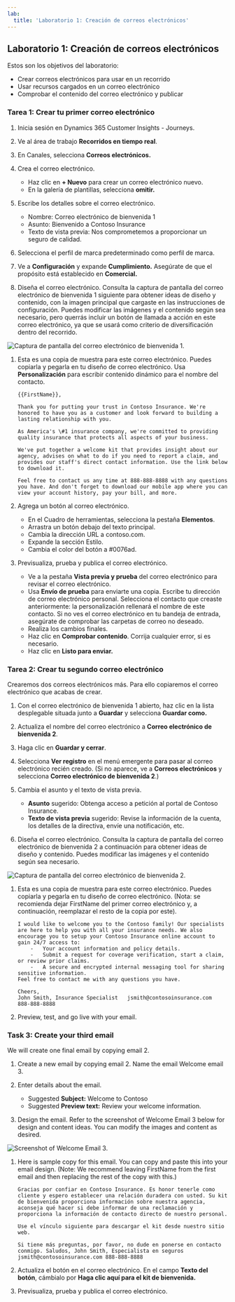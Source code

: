 ```yaml
---
lab:
  title: 'Laboratorio 1: Creación de correos electrónicos'
---
```


## Laboratorio 1: Creación de correos electrónicos 

Estos son los objetivos del laboratorio:
- Crear correos electrónicos para usar en un recorrido
- Usar recursos cargados en un correo electrónico
- Comprobar el contenido del correo electrónico y publicar

### Tarea 1: Crear tu primer correo electrónico
1. Inicia sesión en Dynamics 365 Customer Insights - Journeys.

1. Ve al área de trabajo **Recorridos en tiempo real**.

1. En Canales, selecciona **Correos electrónicos.**

1. Crea el correo electrónico.
   - Haz clic en **+ Nuevo** para crear un correo electrónico nuevo.
   - En la galería de plantillas, selecciona **omitir.**

1. Escribe los detalles sobre el correo electrónico.
   - Nombre: Correo electrónico de bienvenida 1
   - Asunto: Bienvenido a Contoso Insurance
   - Texto de vista previa: Nos comprometemos a proporcionar un seguro de calidad.

1. Selecciona el perfil de marca predeterminado como perfil de marca.

1. Ve a **Configuración** y expande **Cumplimiento.** Asegúrate de que el propósito está establecido en **Comercial.**

1. Diseña el correo electrónico. Consulta la captura de pantalla del correo electrónico de bienvenida 1 siguiente para obtener ideas de diseño y contenido, con la imagen principal que cargaste en las instrucciones de configuración. Puedes modificar las imágenes y el contenido según sea necesario, pero querrás incluir un botón de llamada a acción en este correo electrónico, ya que se usará como criterio de diversificación dentro del recorrido.

![Captura de pantalla del correo electrónico de bienvenida 1.](../Labs/Media/welcome-email-1-example.png) 

1. Esta es una copia de muestra para este correo electrónico. Puedes copiarla y pegarla en tu diseño de correo electrónico. Usa **Personalización** para escribir contenido dinámico para el nombre del contacto. 

    ```
    {{FirstName}},
    
    Thank you for putting your trust in Contoso Insurance. We're honored to have you as a customer and look forward to building a lasting relationship with you. 
 
    As America's \#1 insurance company, we're committed to providing quality insurance that protects all aspects of your business. 
 
    We've put together a welcome kit that provides insight about our agency, advises on what to do if you need to report a claim, and provides our staff's direct contact information. Use the link below to download it. 
 
    Feel free to contact us any time at 888-888-8888 with any questions you have. And don't forget to download our mobile app where you can view your account history, pay your bill, and more. 
    ```

1. Agrega un botón al correo electrónico. 

    - En el Cuadro de herramientas, selecciona la pestaña **Elementos**. 
    - Arrastra un botón debajo del texto principal. 
    - Cambia la dirección URL a contoso.com. 
    - Expande la sección Estilo. 
    - Cambia el color del botón a #0076ad. 

1.  Previsualiza, prueba y publica el correo electrónico. 

    - Ve a la pestaña **Vista previa y prueba** del correo electrónico para revisar el correo electrónico. 
    - Usa **Envío de prueba** para enviarte una copia. Escribe tu dirección de correo electrónico personal. Selecciona el contacto que creaste anteriormente: la personalización rellenará el nombre de este contacto. Si no ves el correo electrónico en tu bandeja de entrada, asegúrate de comprobar las carpetas de correo no deseado. 
    - Realiza los cambios finales. 
    - Haz clic en **Comprobar contenido**. Corrija cualquier error, si es necesario. 
    - Haz clic en **Listo para enviar.** 

### Tarea 2: Crear tu segundo correo electrónico
Crearemos dos correos electrónicos más. Para ello copiaremos el correo electrónico que acabas de crear.

1. Con el correo electrónico de bienvenida 1 abierto, haz clic en la lista desplegable situada junto a **Guardar** y selecciona **Guardar como.**

1. Actualiza el nombre del correo electrónico a **Correo electrónico de bienvenida 2**. 

1. Haga clic en **Guardar y cerrar**.

1. Selecciona **Ver registro** en el menú emergente para pasar al correo electrónico recién creado. (Si no aparece, ve a **Correos electrónicos** y selecciona **Correo electrónico de bienvenida 2**.)

1. Cambia el asunto y el texto de vista previa.
    - **Asunto** sugerido: Obtenga acceso a petición al portal de Contoso Insurance.
    - **Texto de vista previa** sugerido: Revise la información de la cuenta, los detalles de la directiva, envíe una notificación, etc.

1. Diseña el correo electrónico. Consulta la captura de pantalla del correo electrónico de bienvenida 2 a continuación para obtener ideas de diseño y contenido. Puedes modificar las imágenes y el contenido según sea necesario. 

![Captura de pantalla del correo electrónico de bienvenida 2.](../Labs/Media/welcome-email-2-example.png) 

1. Esta es una copia de muestra para este correo electrónico. Puedes copiarla y pegarla en tu diseño de correo electrónico. (Nota: se recomienda dejar FirstName del primer correo electrónico y, a continuación, reemplazar el resto de la copia por este). 

    ```
    I would like to welcome you to the Contoso family! Our specialists are here to help you with all your insurance needs. We also encourage you to setup your Contoso Insurance online account to gain 24/7 access to:  
        -   Your account information and policy details. 
        -   Submit a request for coverage verification, start a claim, or review prior claims. 
        -   A secure and encrypted internal messaging tool for sharing sensitive information. 
    Feel free to contact me with any questions you have. 
        
    Cheers, 
    John Smith, Insurance Specialist   jsmith@contosoinsurance.com 
    888-888-8888 

1. Preview, test, and go live with your email.

### Task 3: Create your third email
We will create one final email by copying email 2.

1. Create a new email by copying email 2. Name the email Welcome email 3. 

1. Enter details about the email.
    - Suggested **Subject:** Welcome to Contoso
    - Suggested **Preview text:** Review your welcome information.

1. Design the email. Refer to the screenshot of Welcome Email 3 below for design and content ideas. You can modify the images and content as desired. 

![Screenshot of Welcome Email 3.](../Labs/Media/welcome-email-3-example.png) 

1. Here is sample copy for this email. You can copy and paste this into your email design. (Note: We recommend leaving FirstName from the first email and then replacing the rest of the copy with this.) 

    ```
    Gracias por confiar en Contoso Insurance. Es honor tenerle como cliente y espero establecer una relación duradera con usted. Su kit de bienvenida proporciona información sobre nuestra agencia, aconseja qué hacer si debe informar de una reclamación y proporciona la información de contacto directo de nuestro personal. 

    Use el vínculo siguiente para descargar el kit desde nuestro sitio web.
    
    Si tiene más preguntas, por favor, no dude en ponerse en contacto conmigo. Saludos, John Smith, Especialista en seguros jsmith@contosoinsurance.com 888-888-8888 

1. Actualiza el botón en el correo electrónico. En el campo **Texto del botón**, cámbialo por **Haga clic aquí para el kit de bienvenida.**

1. Previsualiza, prueba y publica el correo electrónico.
